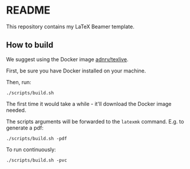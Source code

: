 # README

This repository contains my LaTeX Beamer template.

## How to build

We suggest using the Docker image 
[adnrv/texlive](https://hub.docker.com/r/adnrv/texlive/).

First, be sure you have Docker installed on your machine.

Then, run:

```
./scripts/build.sh
```

The first time it would take a while - it'll download the Docker image
needed.

The scripts arguments will be forwarded to the `latexmk` command.
E.g. to generate a pdf:
```
./scripts/build.sh -pdf
```

To run continuously:
```
./scripts/build.sh -pvc
```


